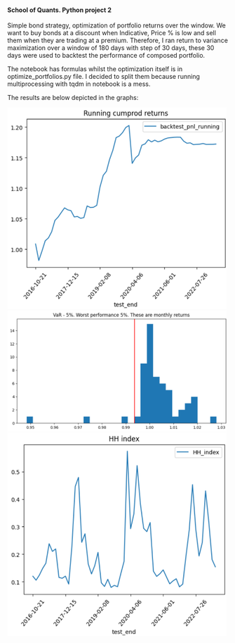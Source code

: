 <h4>School of Quants. Python project 2</h4>

<p>Simple bond strategy, optimization of portfolio returns over the window. We want to buy bonds at a discount when Indicative, Price % is low and sell them when they are trading at a premium. Therefore, I ran return to variance maximization over a window of 180 days with step of 30 days, these 30 days were used to backtest the performance of composed portfolio.</p>

<p>The notebook has formulas whilst the optimization itself is in optimize_portfolios.py file. I decided to split them because running multiprocessing with tqdm in notebook is a mess.</p>

<p>The results are below depicted in the graphs:</p>

<img src="./pics/running_return.png" alt="Running Return" width="500">

<img src="./pics/var_5.png" alt="VAR 5" width="500">

<img src="./pics/hh_index.png" alt="HH Index" width="500">


